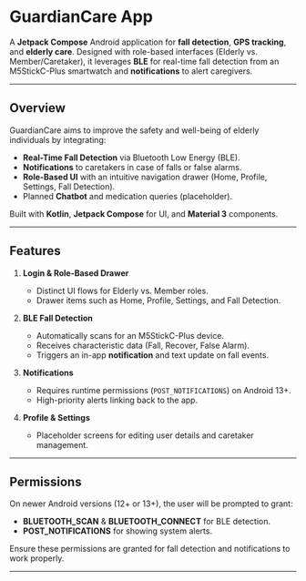 # GuardianCare App

A **Jetpack Compose** Android application for **fall detection**, **GPS tracking**, and **elderly care**. Designed with role-based interfaces (Elderly vs. Member/Caretaker), it leverages **BLE** for real-time fall detection from an M5StickC-Plus smartwatch and **notifications** to alert caregivers.

---

## Overview

GuardianCare aims to improve the safety and well-being of elderly individuals by integrating:
- **Real-Time Fall Detection** via Bluetooth Low Energy (BLE).
- **Notifications** to caretakers in case of falls or false alarms.
- **Role-Based UI** with an intuitive navigation drawer (Home, Profile, Settings, Fall Detection).
- Planned **Chatbot** and medication queries (placeholder).

Built with **Kotlin**, **Jetpack Compose** for UI, and **Material 3** components.

---

## Features

1. **Login & Role-Based Drawer**  
   - Distinct UI flows for Elderly vs. Member roles.  
   - Drawer items such as Home, Profile, Settings, and Fall Detection.

2. **BLE Fall Detection**  
   - Automatically scans for an M5StickC-Plus device.
   - Receives characteristic data (Fall, Recover, False Alarm).
   - Triggers an in-app **notification** and text update on fall events.

3. **Notifications**  
   - Requires runtime permissions (`POST_NOTIFICATIONS`) on Android 13+.
   - High-priority alerts linking back to the app.

4. **Profile & Settings**  
   - Placeholder screens for editing user details and caretaker management.

---

## Permissions

On newer Android versions (12+ or 13+), the user will be prompted to grant:
- **BLUETOOTH_SCAN** & **BLUETOOTH_CONNECT** for BLE detection.
- **POST_NOTIFICATIONS** for showing system alerts.

Ensure these permissions are granted for fall detection and notifications to work properly.

---

